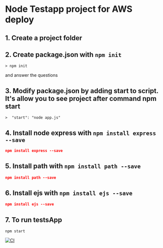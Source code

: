 # Node Testapp project for AWS deploy

## 1. Create a project folder

## 2. Create package.json with `npm init`

```shell
> npm init
```

and answer the questions

## 3. Modify package.json by adding start to script. It's allow you to see project after command npm start

```shell
>  "start": "node app.js"
```

## 4. Install node express with `npm install express --save`

```json
npm install express --save
```

## 5. Install path with `npm install path --save`

```json
npm install path --save
```

## 6. Install ejs with `npm install ejs --save`

```json
npm install ejs --save
```

## 7. To run testsApp

```shell
npm start
```
[![CI](https://github.com/Dariwka/testApp/actions/workflows/main.yml/badge.svg)](https://github.com/Dariwka/testApp/actions/workflows/main.yml)
